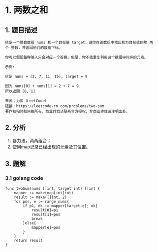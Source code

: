 # 1. 两数之和
## 1. 题目描述
```
给定一个整数数组 nums 和一个目标值 target，请你在该数组中找出和为目标值的那 两个 整数，并返回他们的数组下标。

你可以假设每种输入只会对应一个答案。但是，你不能重复利用这个数组中同样的元素。

示例:

给定 nums = [2, 7, 11, 15], target = 9

因为 nums[0] + nums[1] = 2 + 7 = 9
所以返回 [0, 1]

来源：力扣（LeetCode）
链接：https://leetcode-cn.com/problems/two-sum
著作权归领扣网络所有。商业转载请联系官方授权，非商业转载请注明出处。
```

## 2. 分析
1. 暴力法，两两组合；
2. 使用map记录已经出现的元素及其位置。

## 3. 题解
### 3.1 golang code
```golang
func twoSum(nums []int, target int) []int {
    mapper := make(map[int]int)
    result := make([]int, 2)
    for pos, e := range nums{
        if p1, ok := mapper[target-e]; ok{
            result[0]=p1
            result[1]=pos
            break
        }else{
            mapper[e]=pos
        }
    }
    return result
}
```